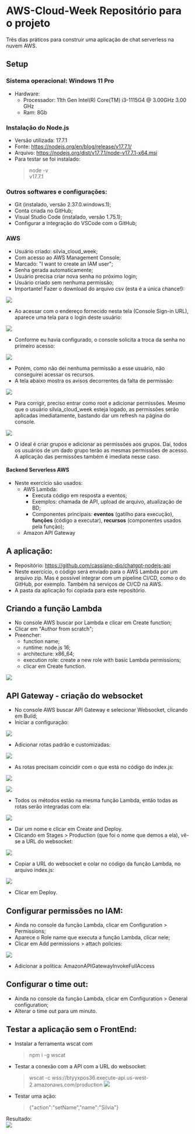 # AWS-Cloud-Week Repositório para o projeto
Três dias práticos para construir uma aplicação de chat serverless na nuvem AWS.
## Setup
### Sistema operacional: Windows 11 Pro
* Hardware: 
  * Processador: 11th Gen Intel(R) Core(TM) i3-1115G4 @ 3.00GHz   3.00 GHz
  * Ram: 8Gb
### Instalação do Node.js
* Versão utilizada: 17.7.1
* Fonte: https://nodejs.org/en/blog/release/v17.7.1/
* Arquivo:  https://nodejs.org/dist/v17.7.1/node-v17.7.1-x64.msi
* Para testar se foi instalado:
    > node -v<br>
    > v17.7.1
 ### Outros softwares e configurações:
 * Git (instalado, versão 2.37.0.windows.1);
 * Conta criada no GitHub;
 * Visual Studio Code (instalado, versão 1.75.1);
 * Configurar a integração do VSCode com o GitHub;
### AWS
* Usuário criado: silvia_cloud_week;
* Com acesso ao AWS Management Console;
* Marcado: "I want to create an IAM user";
* Senha gerada automaticamente;
* Usuário precisa criar nova senha no próximo login;
* Usuário criado sem nenhuma permissão;
* Importante! Fazer o download do arquivo csv (esta é a única chance!):
  
![](imagens/awsusercreated.png)

* Ao acessar com o endereço fornecido nesta tela (Console Sign-in URL), aparece uma tela para o login deste usuário:

![](imagens/IAMuserlogin.png)

* Conforme eu havia configurado, o console solicita a troca da senha no primeiro acesso:

![](imagens/Changepasswd.png)

* Porém, como não dei nenhuma permissão a esse usuário, não conseguirei acessar os recursos. 
* A tela abaixo mostra os avisos decorrentes da falta de permissão:

![](imagens/permissionError.png)

* Para corrigir, preciso entrar como root e adicionar permissões. Mesmo que o usuário silvia_cloud_week esteja logado, as permissões serão aplicadas imediatamente, bastando dar um refresh na página do console.

![](imagens/afterPermissionEC2full.png)

* O ideal é criar grupos e adicionar as permissões aos grupos. Daí, todos os usuários de um dado grupo terão as mesmas permissões de acesso. A aplicação das permissões também é imediata nesse caso.

<h4><b>Backend Serverless AWS</b></h4>

* Neste exercício são usados:
  * AWS Lambda:
    * Executa código em resposta a eventos;
    * Exemplos: chamada de API, upload de arquivo, atualização de BD;
    * Componentes principais: <b>eventos</b> (gatilho para execução), <b>funções</b> (código a executar), <b>recursos</b> (componentes usados pela função);
  * Amazon API Gateway

## A aplicação:
* Repositório: https://github.com/cassiano-dio/chatgpt-nodejs-api
* Neste exercício, o código será enviado para o AWS Lambda por um arquivo zip. Mas é possível integrar com um pipeline CI/CD, como o do GitHub, por exemplo. Também há serviços de CI/CD na AWS.
* A pasta da aplicação foi copiada para este repositório.

## Criando a função Lambda
* No console AWS buscar por Lambda e clicar em Create function;
* Clicar em "Author from scratch";
* Preencher: 
  * function name;
  * runtime: node.js 16;
  * architecture: x86_64;
  * execution role: create a new role with basic Lambda permissions;
  * clicar em Create function.

![](imagens/lambdafunctioncreated.png)

## API Gateway - criação do websocket
* No console AWS buscar API Gateway e selecionar Websocket, clicando em Build;
* Iniciar a configuração:
  
![](imagens/apigtwy1.png)

* Adicionar rotas padrão e customizadas:

![](imagens/apigtwy-rotas-padrão.png)

  * As rotas precisam coincidir com o que está no código do index.js:
  
![](imagens/rotas.png)

![](imagens/customroutes.png)

* Todos os métodos estão na mesma função Lambda, então todas as rotas serão integradas com ela:

![](imagens/integrations.png)

* Dar um nome e clicar em Create and Deploy.
* Clicando em Stages > Production (que foi o nome que demos a ela), vê-se a URL do websocket:

![](imagens/copiaurlwebsocket.png)

* Copiar a URL do websocket e colar no código da função Lambda, no arquivo index.js:

![](imagens/aplicaAPIwebsocketNoCodigo.png)

* Clicar em Deploy.

## Configurar permissões no IAM:

* Ainda no console da função Lambda, clicar em Configuration > Permissions;
* Aparece o Role name que executa a função Lambda, clicar nele;
* Clicar em Add permissions > attach policies:

![](imagens/adicionaPermissaoLambda.png)

* Adicionar a política: AmazonAPIGatewayInvokeFullAccess

## Configurar o time out:
* Ainda no console da função Lambda, clicar em Configuration > General configuration;
* Alterar o time out para um minuto.

## Testar a aplicação sem o FrontEnd:
* Instalar a ferramenta wscat com 
  > npm i -g wscat
* Testar a conexão com a API com a URL do websocket:
  > wscat -c wss://btyyxpos36.execute-api.us-west-2.amazonaws.com/production
![](imagens/testaconexão.png)
* Testar uma ação:
  > {"action":"setName","name":"Silvia"}

Resultado:<br>
![](imagens/testeOK.png)
